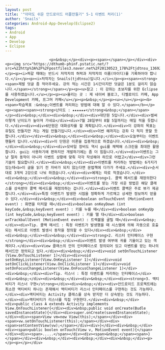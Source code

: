 ```yaml
---
layout: post
title: '"아마도 쉬운 안드로이드 어플만들기" 5-1 이벤트 처리(1)'
author: 'Snails'
categories: Android-App-Develop(Eclipse2)
tags:
- Android
- App
- Develop
- Eclipse
---
```



<script> location.href='https://cafe.naver.com/develoid/284897' ; </script>


















						<p>&nbsp;</p><div><p><span></span></p></div><div><p><img src="https://dthumb-phinf.pstatic.net/?src=%22http%3A%2F%2Fpostfiles3.naver.net%2F20130523_178%2Ftjdtnsu_1369283538974akCh1_JPEG%2Fand.jpg%3Ftype%3Dw2%22&amp;type=cafe_wa740"></p><p><i>퍼갈 때에는 반드시 저작자의 허락과 저작자의 이름(아이디)를 기록하어야 합니다.</i></p><p><i>저작자는 Snails(tjdtnsu)입니다.</i></p><p><span><strong><span>제발 덧글 좀 적어주세요. 강의 적는 시간은 1시간이지만 덧글은 1분도 걸리지 않습니다.</span></strong></span></p><p><u>참고 : 이 강좌는 초보자를 위한 Eclipse를 사용하였습니다.</u></p><p><u>올리는 곳 : 제 네이버 블로그, 디벨로이드 카페, App Development 카페, 프그머 카페</u></p><p>&nbsp;</p><p><u>﻿</u></p><p><b><span>학습목표 :&nbsp;이벤트를 처리하는 방법에 대해 알 수 있다.</span></b></p><p><span><span><strong>난이도 : ★★★★★★</strong>&nbsp;</span></span> </p><div>&nbsp;</div><div>&nbsp;</div><div>대단원 5입니다.</div><div>벌써 이렇게 난이도가 높아져 가네요</div><div>7월 28일부터 8월 5일까지는 매일 적을 듯합니다.</div><div><div>6단원은 대화상자를 할 계획입니다.</div><div>이 강좌의 목표는 유틸도 만들지만 저는 게임 만들기입니다.</div><div>이번 해까지는 강좌 다 적지 못할 듯합니다.</div></div><div>&nbsp;</div><div>&nbsp;</div><div>오늘부터는 이벤트 핸들러 입니다.</div><div>이 단원은 이론을 집중적으로 하겠습니다.</div><div>&nbsp;</div><div>&nbsp;</div><div>모바일 장비도 역시 gui를 채택해 스크린을 최대한 활용합니다. gui는 사용하기에 편하지만 개발하기에는 좀 더 힘듭니다.</div><div>이벤트는 그냥 절차 동작이 아니라 이벤트 상황에 맞춰 각각 작성해야 하므로 어렵고</div><div>그런 기술이 필요합니다.</div><div>&nbsp;</div><div>이벤트를 처리하는 방법에는 6가지가 있는데<b>이 글을 읽기 전 자바가 되지 않는다면 문법책에 다가가 주세요.</div><div>순서대로 3개씩 2강으로 나눠 하겠습니다.</div><div>예제는 따로 적겠습니다.</div><div>&nbsp;</div><div>&nbsp;</div><div><strong>1. 콜백 메서드를 재정의한다</strong></div><div>&nbsp;</div><div>이벤트를 받는 가장 쉬운 방법은 해당 클래스를 상속받아 콜백 메서드를 재정의하는 겁니다.</div><div>이벤트 콜백은 주로 뷰가 제공합니다.</div><div>특정 이벤트가 발생한 시점을 정확하게 가르채고 상세한 정보까지 얻을 수 있다.</div><div>&nbsp;</div><div>boolean onTouchEvent (MotionEvent event) : 화면을 터치할 때</div><div>boolean onKeyDown (int keyCode,&nbsp;keyEvent event) : 키를 누를 때</div><div>boolean onKeyUp (int keyCode,&nbsp;keyEvent event) : 키를 땔 대</div><div>boolean onTrackballEvent (MotionEvent event) : 트랙볼을 굴릴 때</div><div>&nbsp;</div><div>Tip. 콜백 메서드 : 특정 이벤트가 발생했을 때 시스템에 의해 자동으로 호출되는 메서드로 이벤트 발생시 동작을 정의할 수 있다</div><div>&nbsp;</div><div>&nbsp;</div><div>&nbsp;</div><div><strong>2. 리스터 인터페이스 구현</strong></div><div>&nbsp;</div><div>이벤트 발생 여부에 귀를 기울이고 있는 객체이다.</div><div>View 클래스의 안의 인터페이스로 정의되어 있고 이벤트를 받는 하나의 메서드만 정의되고 있다.</div><div>&nbsp;</div><div>void setOnTouchListener (View.OnTouchListener 1)</div><div>void setOnKeyListener(View.OnKeyListener 1)</div><div>void setOnClickListener(View.OnClickListener 1)</div><div>void setOnFocusChangeListener(View.OnFocusChangeListener 1)</div><div>&nbsp;</div><div>Tip. 리스너 : 특정 이벤트를 처리하는 인터페이스</div><div>&nbsp;</div><div>&nbsp;</div><div>&nbsp;</div><div><strong>3. 액티비티가 리스너 구현</strong></div><div>&nbsp;</div><div>안드로이드 프로젝트에는 최소한 액티비티 하나는 존재해서 액티비티가 리스너 인터페이스를 구현하는 것도 가능하다.</div><div>액티비티는 Activity 클래스를 상속 받지만 더 상속받는 것도 가능하다.</div><div>액티비티가 리스너를 직접 구현한다.</div><div>&nbsp;</div><div>public class A extends Activity implements View.OnTouchListener{</div><div>&nbsp;public void onCreate(Budle savedInstanceState){</div><div>super.onCreate(savedInstanceState);</div><div><span>View vm=new View(this);</span></div><div><span>vw.setOnTouchListener(this);</span></div><div><span>setContentView(vw);</span></div><div>}</div><div>&nbsp;</div><div><span>public boolen onTouch(View v, MotionEvent event){</span></div><div><span>.....</span></div><div><span>&nbsp;</span><span>}</span></div><div>&nbsp;</div><div>&nbsp;</div><div>&nbsp;</div><p></p><p></p></div>
